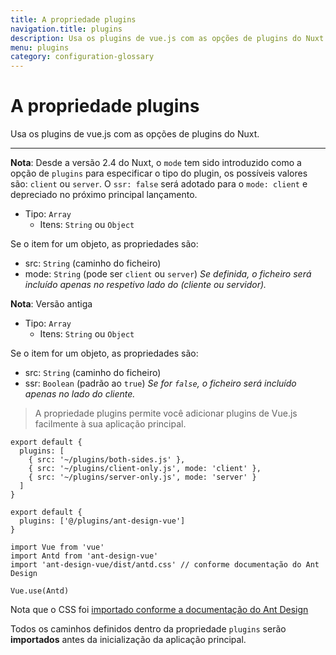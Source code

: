 ```yaml
---
title: A propriedade plugins
navigation.title: plugins
description: Usa os plugins de vue.js com as opções de plugins do Nuxt.
menu: plugins
category: configuration-glossary
---
```

# A propriedade plugins

Usa os plugins de vue.js com as opções de plugins do Nuxt.

---

**Nota**: Desde a versão 2.4 do Nuxt, o `mode` tem sido introduzido como a opção de `plugins` para especificar o tipo do plugin, os possíveis valores são: `client` ou `server`. O `ssr: false` será adotado para o `mode: client` e depreciado no próximo principal lançamento.

- Tipo: `Array`
  - Itens: `String` ou `Object`

Se o item for um objeto, as propriedades são:

- src: `String` (caminho do ficheiro)
- mode: `String` (pode ser `client` ou `server`) _Se definida, o ficheiro será incluído apenas no respetivo lado do (cliente ou servidor)._

**Nota**: Versão antiga

- Tipo: `Array`
  - Itens: `String` ou `Object`

Se o item for um objeto, as propriedades são:

- src: `String` (caminho do ficheiro)
- ssr: `Boolean` (padrão ao `true`) _Se for `false`, o ficheiro será incluído apenas no lado do cliente._

> A propriedade plugins permite você adicionar plugins de Vue.js facilmente à sua aplicação principal.

```js{}[nuxt.config.js]
export default {
  plugins: [
    { src: '~/plugins/both-sides.js' },
    { src: '~/plugins/client-only.js', mode: 'client' },
    { src: '~/plugins/server-only.js', mode: 'server' }
  ]
}
```

```js{}[nuxt.config.js]
export default {
  plugins: ['@/plugins/ant-design-vue']
}
```

```js{}[plugins/ant-design-vue.js]
import Vue from 'vue'
import Antd from 'ant-design-vue'
import 'ant-design-vue/dist/antd.css' // conforme documentação do Ant Design

Vue.use(Antd)
```

Nota que o CSS foi [importado conforme a documentação do Ant Design](https://vue.ant.design/docs/vue/getting-started/#3.-Use-antd's-Components 'Dica externa relevante para construção dos plugins')

Todos os caminhos definidos dentro da propriedade `plugins` serão **importados** antes da inicialização da aplicação principal.
